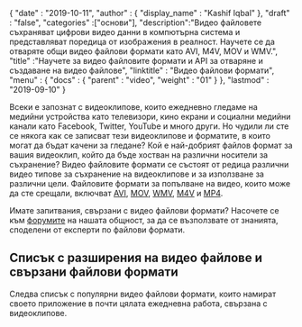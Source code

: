{
  "date" : "2019-10-11",
  "author" : {
    "display_name" : "Kashif Iqbal"
},
  "draft" : "false",
  "categories" :["основи"],
  "description":"Видео файловете съхраняват цифрови видео данни в компютърна система и представляват поредица от изображения в реалност. Научете се да отваряте общи видео файлови формати като AVI, M4V, MOV и WMV.",
  "title" :"Научете за видео файловите формати и API за отваряне и създаване на видео файлове",
  "linktitle" : "Видео файлови формати",
  "menu" : {
    "docs" : {
      "parent" : "video",
      "weight" : "01"
}
},
  "lastmod" : "2019-09-10"
}

Всеки е запознат с видеоклипове, които ежедневно гледаме на медийни устройства като телевизори, кино екрани и социални медийни канали като Facebook, Twitter, YouTube и много други. Но чудили ли сте се някога как се записват тези видеоклипове и форматите, в които могат да бъдат качени за гледане? Кой е най-добрият файлов формат за вашия видеоклип, който да бъде хостван на различни носители за съхранение? Видео файловите формати се състоят от редица различни видео типове за съхранение на видеоклипове и за използване за различни цели. Файловите формати за попълване на видео, които може да сте срещали, включват [AVI](/bg/video/avi/), [MOV](/bg/video/mov/), [WMV](/bg/video/wmv/), [M4V](/bg/video/m4v/) и [MP4](/bg/video/mp4/).

Имате запитвания, свързани с видео файлови формати? Насочете се към [форумите](https://forum.fileformat.com/c/video/27) на нашата общност, за да се възползвате от знанията, споделени от експерти по файлови формати.


## Списък с разширения на видео файлове и свързани файлови формати

Следва списък с популярни видео файлови формати, които намират своето приложение в почти цялата ежедневна работа, свързана с видеоклипове.

